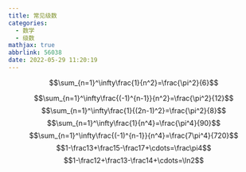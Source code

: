 ```yaml
---
title: 常见级数
categories:
  - 数学
  - 级数
mathjax: true
abbrlink: 56038
date: 2022-05-29 11:20:19
---
```

$$\sum_{n=1}^\infty\frac{1}{n^2}=\frac{\pi^2}{6}$$
<!--more-->
$$\sum_{n=1}^\infty\frac{(-1)^{n-1}}{n^2}=\frac{\pi^2}{12}$$
$$\sum_{n=1}^\infty\frac{1}{(2n-1)^2}=\frac{\pi^2}{8}$$
$$\sum_{n=1}^\infty\frac{1}{n^4}=\frac{\pi^4}{90}$$
$$\sum_{n=1}^\infty\frac{(-1)^{n-1}}{n^4}=\frac{7\pi^4}{720}$$
$$1-\frac13+\frac15-\frac17+\cdots=\frac\pi4$$
$$1-\frac12+\frac13-\frac14+\cdots=\ln2$$